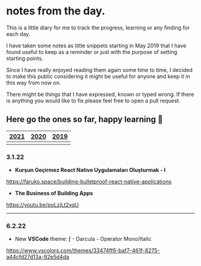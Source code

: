# notes from the day.
This is a little diary for me to track the progress, learning or any finding for each day.

I have taken some notes as little snippets starting in May 2019 that I have found useful to keep as a reminder or just with the purpose of setting starting points. 

Since I have really enjoyed reading them again some time to time, I decided to make this public considering it might be useful for anyone and keep it in this way from now on.

There might be things that I have expressed, known or typed wrong. If there is anything you would like to fix please feel free to open a pull request.

Here go the ones so far, happy learning 🚀
---

| [2021](https://github.com/ebru/notes-from-the-day/blob/master/2021.md) | [2020](https://github.com/ebru/notes-from-the-day/blob/master/2020.md) | [2019](https://github.com/ebru/notes-from-the-day/blob/master/2019.md) |
|--|--|--|
|  |  |  |


### 3.1.22
- **Kurşun Geçirmez React Native Uygulamaları Oluşturmak - I**

https://faruko.space/building-bulletproof-react-native-applications

- **The Business of Building Apps**

https://youtu.be/poLzjLt2yqU

---

### 6.2.22
- New **VSCode** theme: ƒ - Darcula - Operator Mono/Italic

https://www.vscolors.com/themes/33474ff6-baf7-461f-8275-a44cfd27d13a-92e5d4da
